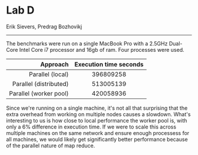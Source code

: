 # Lab D
Erik Sievers, Predrag Bozhovikj

---

The benchmarks were run on a single MacBook Pro with a 2.5GHz Dual-Core Intel Core i7 processor and 16gb of ram. Four processes were used.

|     Approach          |                    Execution time seconds   |
| ------------------: | :-----------------------------------------: |
| Parallel (local)      |               396809258                   |
| Parallel (distributed) |              513005139                   |
| Parallel (worker pool) |              420058936                   |

Since we're running on a single machine, it's not all that surprising that the extra overhead from working on multiple nodes causes a slowdown. What's interesting to us is how close to local performance the worker pool is, with only a 6% difference in execution time. If we were to scale this across multiple machines on the same network and ensure enough processess for all machines, we would likely get significantly better performance because of the parallel nature of map reduce.